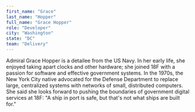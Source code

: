 ```yaml
---
first_name: "Grace"
last_name: "Hopper"
full_name: "Grace Hopper"
role: "Developer"
city: "Washington"
state: "DC"
team: "Delivery"
---
```

Admiral Grace Hopper is a detailee from the US Navy.
In her early life, she enjoyed taking apart clocks and other hardware;
she joined 18F with a passion for software and effective government systems.
In the 1970s, the New York City native advocated for the Defense Department to replace large,
centralized systems with networks of small, distributed computers.
She said she looks forward to pushing the boundaries of government digital services at 18F:
"A ship in port is safe, but that's not what ships are built for."
